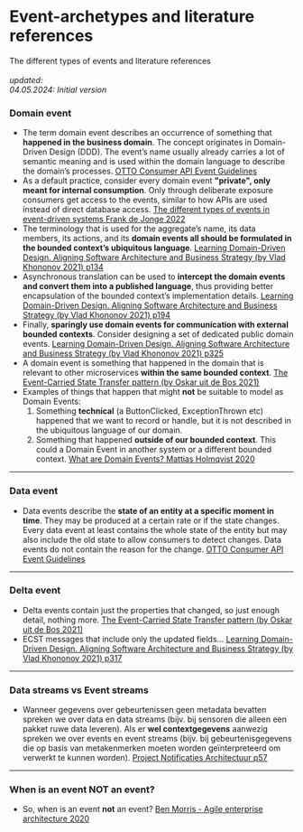 # Event-archetypes and literature references
The different types of events and literature references
<br>
<br>
*updated:*<br>
*04.05.2024: Initial version*
<br>

### Domain event
* The term domain event describes an occurrence of something that **happened in the business domain**. The concept originates in Domain-Driven Design (DDD). The event’s name usually already carries a lot of semantic meaning and is used within the domain language to describe the domain’s processes. [OTTO Consumer API Event Guidelines](https://api.otto.de/portal/guidelines/event-guidelines/concepts#domain-events)
* As a default practice, consider every domain event **"private", only meant for internal consumption**. Only through deliberate exposure consumers get access to the events, similar to how APIs are used instead of direct database access. [The different types of events in event-driven systems Frank de Jonge 2022](https://blog.frankdejonge.nl/the-different-types-of-events-in-event-driven-systems/)
* The terminology that is used for the aggregate’s name, its data members, its actions, and its **domain events all should be formulated in the bounded context’s ubiquitous language**. [Learning Domain-Driven Design. Aligning Software Architecture and Business Strategy (by Vlad Khononov 2021) p134](https://www.oreilly.com/library/view/learning-domain-driven-design/9781098100124/)
* Asynchronous translation can be used to **intercept the domain events and convert them into a published language**, thus providing better encapsulation of the bounded context’s implementation details. [Learning Domain-Driven Design. Aligning Software Architecture and Business Strategy (by Vlad Khononov 2021) p194](https://www.oreilly.com/library/view/learning-domain-driven-design/9781098100124/)
* Finally, **sparingly use domain events for communication with external bounded contexts**. Consider designing a set of dedicated public domain events. [Learning Domain-Driven Design. Aligning Software Architecture and Business Strategy (by Vlad Khononov 2021) p325](https://www.oreilly.com/library/view/learning-domain-driven-design/9781098100124/)
* A domain event is something that happened in the domain that is relevant to other microservices **within the same bounded context**. [The Event-Carried State Transfer pattern (by Oskar uit de Bos 2021)](https://itnext.io/the-event-carried-state-transfer-pattern-aae49715bb7f)
* Examples of things that happen that might **not** be suitable to model as Domain Events:
    1. Something **technical** (a ButtonClicked, ExceptionThrown etc) happened that we want to record or handle, but it is not described in the ubiquitous language of our domain.
    2. Something that happened **outside of our bounded context**. This could a Domain Event in another system or a different bounded context. [What are Domain Events? Mattias Holmqvist 2020](https://web.archive.org/web/20221201162409/https://serialized.io/ddd/domain-event/)

___

### Data event
* Data events describe the **state of an entity at a specific moment in time**. They may be produced at a certain rate or if the state changes. Every data event at least contains the whole state of the entity but may also include the old state to allow consumers to detect changes. Data events do not contain the reason for the change. [OTTO Consumer API Event Guidelines](https://api.otto.de/portal/guidelines/event-guidelines/concepts#data-events)

___

### Delta event
* Delta events contain just the properties that changed, so just enough detail, nothing more. [The Event-Carried State Transfer pattern (by Oskar uit de Bos 2021)](https://itnext.io/the-event-carried-state-transfer-pattern-aae49715bb7f)
* ECST messages that include  only the updated fields... [Learning Domain-Driven Design. Aligning Software Architecture and Business Strategy (by Vlad Khononov 2021) p317](https://www.oreilly.com/library/view/learning-domain-driven-design/9781098100124/)


___

### Data streams vs Event streams
* Wanneer gegevens over gebeurtenissen geen metadata bevatten spreken we over data en data streams (bijv. bij sensoren die alleen een pakket ruwe data leveren). Als er **wel contextgegevens** aanwezig spreken we over events en event streams (bijv. bij gebeurtenisgegevens die op basis van metakenmerken moeten worden geïnterpreteerd om verwerkt te kunnen worden). [Project Notificaties Architectuur p57](https://github.com/VNG-Realisatie/notificatieservices/blob/main/docs/achtergronddocumentatie/notificatieservices_architectuur.pdf)


___


### When is an event NOT an event?
* So, when is an event **not** an event? [Ben Morris - Agile enterprise architecture 2020](https://www.ben-morris.com/when-is-an-event-not-an-event/)



